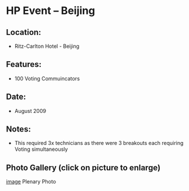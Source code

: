 HP Event – Beijing
==================

## Location:
 - Ritz-Carlton Hotel - Beijing

## Features:    
 - 100 Voting Commuincators

## Date:
 -  August 2009

## Notes:
 - This required 3x technicians as there were 3 breakouts each requiring Voting simultaneously

## Photo Gallery (click on picture to enlarge)
[image](wp-content/uploads/2011/09/HP-event_l-300x225.jpg) Plenary Photo
